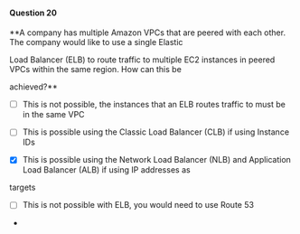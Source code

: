 #### Question  20


**A company has multiple Amazon VPCs that are peered with each other. The company would like to use a single Elastic

Load Balancer (ELB) to route traffic to multiple EC2 instances in peered VPCs within the same region. How can this be

achieved?**


- [ ] This is not possible, the instances that an ELB routes traffic to must be in the same VPC


- [ ] This is possible using the Classic Load Balancer (CLB) if using Instance IDs


- [x] This is possible using the Network Load Balancer (NLB) and Application Load Balancer (ALB) if using IP addresses as

targets


- [ ] This is not possible with ELB, you would need to use Route 53


*